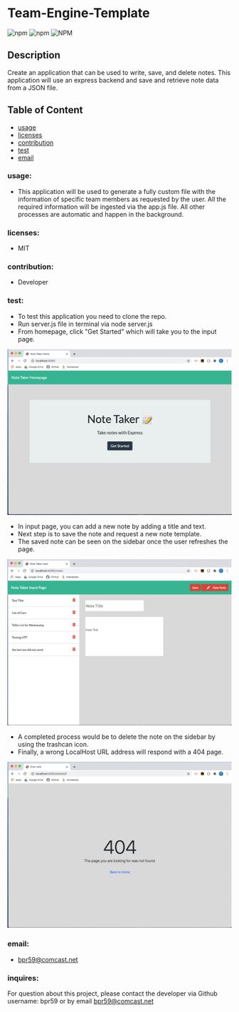 # Team-Engine-Template

<img alt="npm" src="https://img.shields.io/npm/v/enquirer?style=flat-square"> <img alt="npm" src="https://img.shields.io/npm/v/jest?style=flat-square">  <img alt="NPM" src="https://img.shields.io/npm/l/express?style=flat-square">
    
## Description
Create an application that can be used to write, save, and delete notes. This application will use an express backend and save and retrieve note data from a JSON file.

## Table of Content
- [usage](#usage)
- [licenses](#licenses)
- [contribution](#contribution)
- [test](#test)
- [email](#email)
   
### usage: 
  - This application will be used to generate a fully custom file with the information of specific team members as requested by the user. All the required information will be ingested via the app.js file. All other processes are automatic and happen in the background.
 
### licenses: 
  - MIT
    
### contribution: 
  - Developer
    
### test: 
  - To test this application you need to clone the repo.
  - Run server.js file in terminal via node server.js
  - From homepage, click "Get Started" which will take you to the input page. 

  <img src="public/assets/css/images/SS-HomePage.png">

  - In input page, you can add a new note by adding a title and text.
  - Next step is to save the note and request a new note template.
  - The saved note can be seen on the sidebar once the user refreshes the page.

  <img src="public/assets/css/images/SS-InputPage.png">

  - A completed process would be to delete the note on the sidebar by using the trashcan icon.
  - Finally, a wrong LocalHost URL address will respond with a 404 page.

  <img src="public/assets/css/images/SS-404Page.png">
    
### email: 
  - bpr59@comcast.net

### inquires:
For question about this project, please contact the developer via Github username: bpr59 or by email bpr59@comcast.net 

